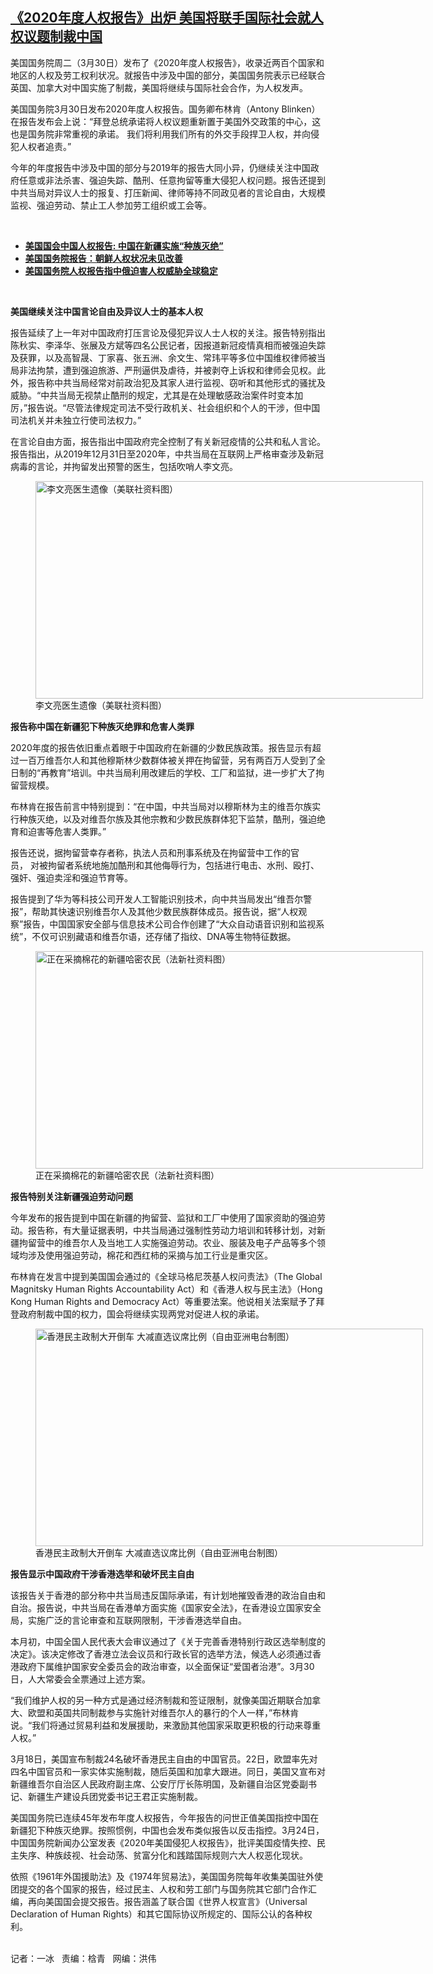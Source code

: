 <!--1617140448000-->
[《2020年度人权报告》出炉  美国将联手国际社会就人权议题制裁中国](https://www.rfa.org/mandarin/yataibaodao/renquanfazhi/bx-03302021130615.html)
------

<p></p><p>美国国务院周二（<span>3</span><span>月</span><span>30</span><span>日）发布了《</span><span>2020</span><span>年度人权报告》，收录近两百</span><span></span><span>个国家和地区的人权及劳工权利状况。就报告中涉及中国的部分，美国国务院表示已经联合英国、加拿大对中国实施了制裁，美国将继续与国际社会合作，为人权发声。</span><span></span></p><p><span><span>美国国务院</span><span>3</span><span>月</span><span>30</span><span>日发布</span><span>2020</span><span>年度人权报告。国务卿布林肯（</span><span>Antony Blinken</span><span>）在报告发布会上说：“拜登总统承诺将人权议题重新置于美国外交政策的中心，这也是国务院非常重视的承诺。</span><span> </span><span>我们将利用我们所有的外交手段捍卫人权，并向侵犯人权者追责。”</span></span></p><p><span><span>今年的年度报告中涉及中国的部分与</span><span>2019</span><span>年的报告大同小异，仍继续关注中国政府任意或非法杀害、强迫失踪、酷刑、任意拘留等重大侵犯人权问题。报告还提到中共当局对异议人士的报复、打压新闻、律师等持不同政见者的言论自由，大规模监视、强迫劳动、禁止工人参加劳工组织或工会等。</span></span></p><p><br/></p><ul><li><a href="https://www.rfa.org/mandarin/yataibaodao/renquanfazhi/bx-01152021104759.html"><strong>美国国会中国人权报告: 中国在新疆实施“种族灭绝”</strong></a></li><li><strong><a href="https://www.rfa.org/mandarin/yataibaodao/junshiwaijiao/ko-03142019100325.html">美国国务院报告：朝鲜人权状况未见改善</a></strong></li><li><strong><a href="https://www.rfa.org/mandarin/yataibaodao/renquanfazhi/nu-04232018105000.html">美国国务院人权报告指中俄迫害人权威胁全球稳定</a></strong></li></ul><p><br/></p><p><strong>美国继续关注中国言论自由及异议人士的基本人权</strong></p><p><span><span>报告延续了上一年对中国政府打压言论及侵犯异议人士人权的关注。报告特别指出陈秋实、李泽华、张展及方斌等四名公民记者，因报道新冠疫情真相而被强迫失踪及获罪，以及高智晟、丁家喜、张五洲、余文生、常玮平等多位中国维权律师被当局非法拘禁，遭到强迫旅游、严刑逼供及虐待，并被剥夺上诉权和律师会见权。此外，报告称中共当局经常对前政治犯及其家人进行监视、窃听和其他形式的骚扰及威胁。“中共当局无视禁止酷刑的规定，尤其是在处理敏感政治案件时变本加厉，”报告说。“尽管法律规定司法不受行政机关、社会组织和个人的干涉，但中国司法机关并未独立行使司法权力。”</span></span></p><p><span><span>在言论自由方面，报告指出中国政府完全控制了有关新冠疫情的公共和私人言论。报告指出，从</span><span>2019</span><span>年</span><span>12</span><span>月</span><span>31</span><span>日至</span><span>2020</span><span>年，中共当局在<span>互联网上</span></span><span>严格审查涉及新冠病毒的言论，并拘留发出预警的医生，包括吹哨人李文亮。</span></span></p><p><span><span><figure class="image-richtext image-inline captioned" style="width:620px;"><img alt="李文亮医生遗像（美联社资料图）" height="348" src="https://www.rfa.org/mandarin/yataibaodao/renquanfazhi/bx-03302021130615.html/bx0330f.jpg/@@images/0785f810-7cf0-4ff5-9ef0-723aa1d9036a.jpeg" title="bx0330f.jpg" width="620"/><figcaption class="image-caption">李文亮医生遗像（美联社资料图）</figcaption><small></small></figure></span></span></p><p><strong>报告称中国在新疆犯下种族灭绝罪和危害人类罪</strong></p><p><span><span>2020</span><span>年度的报告依旧重点着眼于中国政府在新疆的少数民族政策。报告显示有超过一百</span><span></span><span>万维吾尔人和其他穆斯林少数群体被关押在拘留营，另有两百</span><span></span><span>万人受到了全日制的“再教育”培训。中共当局利用改建后的学校、工厂和监狱，进一步扩大了拘留营规模。</span></span></p><p><span><span>布林肯在报告前言中特别提到：</span><span>“</span><span>在中国，中共当局对以穆斯林为主的维吾尔族实行种族灭绝，以及对维吾尔族及其他宗教和少数民族群体犯下监禁，酷刑，强迫绝育和迫害等危害人类罪。</span><span>”</span></span></p><p><span><span>报告还说，据拘留营幸存者称，执法人员和刑事系统及在拘留营中工作的官员， <span>对被拘留者</span>系统地施加酷刑和其他侮辱行为，包括进行电击、水刑、殴打、强奸、强迫卖淫和强迫节育等。</span></span></p><p><span><span>报告提到了华为等科技公司开发人工智能识别技术，向中共当局发出“维吾尔警报”，帮助其快速识别维吾尔人及其他少数民族群体成员。报告说，据“人权观察”报告，中国国家安全部与信息技术公司合作创建了“大众自动语音识别和监视系统”，不仅可识别藏语和维吾尔语，还存储了指纹、</span><span>DNA</span><span>等生物特征数据。</span></span></p><p><span><span><figure class="image-richtext image-inline captioned" style="width:620px;"><img alt="正在采摘棉花的新疆哈密农民（法新社资料图）" height="348" src="https://www.rfa.org/mandarin/yataibaodao/renquanfazhi/bx-03302021130615.html/bx0330j.jpg/@@images/790fac89-85a0-43ba-ac6a-7866c668a088.jpeg" title="bx0330j.jpg" width="620"/><figcaption class="image-caption">正在采摘棉花的新疆哈密农民（法新社资料图）</figcaption><small></small></figure></span></span></p><p><strong>报告特别关注新疆强迫劳动问题</strong></p><p><span><span>今年发布的报告提到中国在新疆的拘留营、监狱和工厂中使用了国家资助的强迫劳动。报告称，有大量证据表明，中共当局通过强制性劳动力培训和转移计划，对新疆拘留营中的维吾尔人及当地工人实施强迫劳动。农业、服装及电子产品等多个领域均涉及使用强迫劳动，棉花和西红柿的采摘与加工行业是重灾区。</span></span></p><p><span><span>布林肯在发言中提到美国国会通过的《全球马格尼茨基人权问责法》（</span><span>The Global Magnitsky Human Rights Accountability Act</span><span>）和《香港人权与民主法》（</span><span>Hong Kong Human Rights and Democracy Act</span><span>）等重要法案。他说相关法案赋予了拜登政府制裁中国的权力，国会将继续实现两党对促进人权的承诺。</span></span></p><p><span><span><figure class="image-richtext image-inline captioned" style="width:620px;"><img alt="香港民主政制大开倒车 大减直选议席比例（自由亚洲电台制图）" height="348" src="https://www.rfa.org/mandarin/yataibaodao/renquanfazhi/bx-03302021130615.html/bx0330k.jpg/@@images/3cf1af38-36f9-44cc-8169-d42c0258317b.jpeg" title="bx0330k.jpg" width="620"/><figcaption class="image-caption">香港民主政制大开倒车 大减直选议席比例（自由亚洲电台制图）</figcaption><small></small></figure></span></span></p><p><strong>报告显示中国政府干涉香港选举和破坏民主自由</strong></p><p><span><span>该报告关于香港的部分称中共当局违反国际承诺，有计划地摧毁香港的政治自由和自治。报告说，中共当局在香港单方面实施《国家安全法》，在香港设立国家安全局，实施广泛的言论审查和互联网限制，干涉香港选举自由。</span></span></p><p><span><span>本月初，中国全国人民代表大会审议通过了《关于完善香港特别行政区选举制度的决定》。该决定修改了香港立法会议员和行政长官的选举方法，候选人必须通过香港政府下属维护国家安全委员会的政治审查，以全面保证“爱国者治港”。</span><span>3</span><span>月</span><span>30</span><span>日，人大常委会全票通过上述方案。</span></span></p><p><span><span>“我们维护人权的另一种方式是通过经济制裁和签证限制，就像美国近期联合加拿大、欧盟和英国共同制裁参与实施针对维吾尔人的暴行的个人一样，”布林肯说。“我们将通过贸易利益和发展援助，来激励其他国家采取更积极的行动来尊重人权。”</span></span></p><p><span><span>3</span><span>月</span><span>18</span><span>日，美国宣布制裁</span><span>24</span><span>名破坏香港民主自由的中国官员。</span><span>22</span><span>日，欧盟率先对四名中国官员和一家实体实施制裁，随后英国和加拿大跟进。同日，美国又宣布对新疆维吾尔自治区人民政府副主席、公安厅厅长陈明国，及新疆自治区党委副书记、新疆生产建设兵团党委书记王君正实施制裁。</span></span></p><p><span><span>美国国务院已连续</span><span>45</span><span>年发布年度人权报告，今年报告的问世正值美国指控中国在新疆犯下种族灭绝罪。按照惯例，中国也会发布类似报告以反击指控。</span><span>3</span><span>月</span><span>24</span><span>日，中国国务院新闻办公室发表《</span><span>2020</span><span>年美国侵犯人权报告》，批评美国疫情失控、民主失序、种族歧视、社会动荡、贫富分化和践踏国际规则六大人权恶化现状。</span></span></p><p><span><span>依照《</span><span>1961</span><span>年外国援助法》及《</span><span>1974</span><span>年贸易法》，美国国务院每年收集美国驻外使团提交的各个国家的报告，经过民主、人权和劳工部门与国务院其它部门合作汇编，再向美国国会提交报告。报告涵盖了联合国《世界人权宣言》（</span><span>Universal Declaration of Human Rights</span><span>）和其它国际协议所规定的、国际公认的各种权利。</span></span></p><p><br/>记者：一冰   责编：梒青   网编：洪伟</p>
